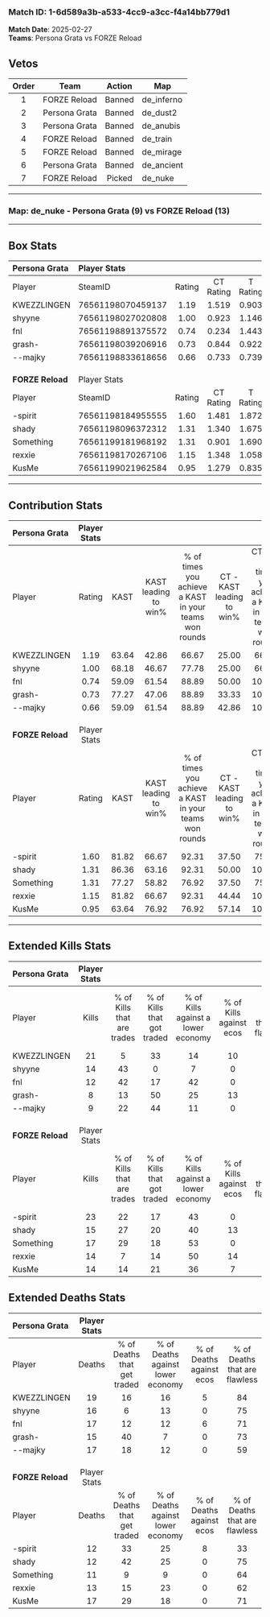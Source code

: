 ### Match ID: 1-6d589a3b-a533-4cc9-a3cc-f4a14bb779d1  
**Match Date**: 2025-02-27  
**Teams**: Persona Grata vs FORZE Reload  

## Vetos  

| Order | Team | Action | Map |
| :---: | :--: | :----: | --- |
| 1 | FORZE Reload | Banned | de_inferno |
| 2 | Persona Grata | Banned | de_dust2 |
| 3 | Persona Grata | Banned | de_anubis |
| 4 | FORZE Reload | Banned | de_train |
| 5 | FORZE Reload | Banned | de_mirage |
| 6 | Persona Grata | Banned | de_ancient |
| 7 | FORZE Reload | Picked | de_nuke |

---  

### **Map**: de_nuke - Persona Grata (9) vs FORZE Reload (13)  
---  

## Box Stats  

| **Persona Grata** | Player Stats      |        |           |          |       |      |       |         |        |      |     |
| :- | :- | :-: | :-: | :-: | :-: | :-: | :-: | :-: | :-: | :-: | :-: |
| Player            | SteamID           | Rating | CT Rating | T Rating | KAST  | ADR  | Kills | Assists | Deaths | K/D  | HS% |
| KWEZZLINGEN       | 76561198070459137 |  1.19  |   1.519   |  0.903   | 63.64 | 90.7 |  21   |    2    |   19   | 1.11 | 57  |
| shyyne            | 76561198027020808 |  1.00  |   0.923   |  1.146   | 68.18 | 80.5 |  14   |    4    |   16   | 0.88 | 28  |
| fnl               | 76561198891375572 |  0.74  |   0.234   |  1.443   | 59.09 | 54.3 |  12   |    2    |   17   | 0.71 | 58  |
| grash-            | 76561198039206916 |  0.73  |   0.844   |  0.922   | 77.27 | 40.7 |   8   |    6    |   15   | 0.53 | 37  |
| --majky           | 76561198833618656 |  0.66  |   0.733   |  0.739   | 59.09 | 64.1 |   9   |    4    |   17   | 0.53 | 55  |
|                   |                   |        |           |          |       |      |       |         |        |      |     |
|                   |                   |        |           |          |       |      |       |         |        |      |     |
|                   |                   |        |           |          |       |      |       |         |        |      |     |
| **FORZE Reload**  | Player Stats      |        |           |          |       |      |       |         |        |      |     |
| Player            | SteamID           | Rating | CT Rating | T Rating | KAST  | ADR  | Kills | Assists | Deaths | K/D  | HS% |
| -spirit           | 76561198184955555 |  1.60  |   1.481   |  1.872   | 81.82 | 97.5 |  23   |    3    |   12   | 1.92 | 60  |
| shady             | 76561198096372312 |  1.31  |   1.340   |  1.675   | 86.36 | 81.5 |  15   |   12    |   12   | 1.25 | 40  |
| Something         | 76561199181968192 |  1.31  |   0.901   |  1.690   | 77.27 | 80.1 |  17   |    5    |   11   | 1.55 | 70  |
| rexxie            | 76561198170267106 |  1.15  |   1.348   |  1.058   | 81.82 | 72.1 |  14   |    6    |   13   | 1.08 | 57  |
| KusMe             | 76561199021962584 |  0.95  |   1.279   |  0.835   | 63.64 | 77.6 |  14   |    8    |   17   | 0.82 | 64  |
---  

## Contribution Stats  

| **Persona Grata** | Player Stats |       |                      |                                                        |                           |                                                             |                          |                                                            |
| :- | :-: | :-: | :-: | :-: | :-: | :-: | :-: | :-: |
| Player            |    Rating    | KAST  | KAST leading to win% | % of times you achieve a KAST in your teams won rounds | CT - KAST leading to win% | CT - % of times you achieve a KAST in your teams won rounds | T - KAST leading to win% | T - % of times you achieve a KAST in your teams won rounds |
| KWEZZLINGEN       |     1.19     | 63.64 |        42.86         |                         66.67                          |           25.00           |                            66.67                            |          66.67           |                           66.67                            |
| shyyne            |     1.00     | 68.18 |        46.67         |                         77.78                          |           25.00           |                            66.67                            |          71.43           |                           83.33                            |
| fnl               |     0.74     | 59.09 |        61.54         |                         88.89                          |           50.00           |                           100.00                            |          71.43           |                           83.33                            |
| grash-            |     0.73     | 77.27 |        47.06         |                         88.89                          |           33.33           |                           100.00                            |          62.50           |                           83.33                            |
| --majky           |     0.66     | 59.09 |        61.54         |                         88.89                          |           42.86           |                           100.00                            |          83.33           |                           83.33                            |
|                   |              |       |                      |                                                        |                           |                                                             |                          |                                                            |
|                   |              |       |                      |                                                        |                           |                                                             |                          |                                                            |
|                   |              |       |                      |                                                        |                           |                                                             |                          |                                                            |
| **FORZE Reload**  | Player Stats |       |                      |                                                        |                           |                                                             |                          |                                                            |
| Player            |    Rating    | KAST  | KAST leading to win% | % of times you achieve a KAST in your teams won rounds | CT - KAST leading to win% | CT - % of times you achieve a KAST in your teams won rounds | T - KAST leading to win% | T - % of times you achieve a KAST in your teams won rounds |
| -spirit           |     1.60     | 81.82 |        66.67         |                         92.31                          |           37.50           |                            75.00                            |          90.00           |                           100.00                           |
| shady             |     1.31     | 86.36 |        63.16         |                         92.31                          |           50.00           |                           100.00                            |          72.73           |                           88.89                            |
| Something         |     1.31     | 77.27 |        58.82         |                         76.92                          |           37.50           |                            75.00                            |          77.78           |                           77.78                            |
| rexxie            |     1.15     | 81.82 |        66.67         |                         92.31                          |           44.44           |                           100.00                            |          88.89           |                           88.89                            |
| KusMe             |     0.95     | 63.64 |        76.92         |                         76.92                          |           57.14           |                           100.00                            |          100.00          |                           66.67                            |
---  

## Extended Kills Stats  

| **Persona Grata** | Player Stats |                            |                            |                                    |                         |                              |                                 |                                       |                    |           |
| :- | :-: | :-: | :-: | :-: | :-: | :-: | :-: | :-: | :-: | :-: |
| Player            |    Kills     | % of Kills that are trades | % of Kills that got traded | % of Kills against a lower economy | % of Kills against ecos | % of Kills that are flawless | % of Kills that are close duels | % of Kills that are assisted by flash | Pistol Round Kills | AWP Kills |
| KWEZZLINGEN       |      21      |             5              |             33             |                 14                 |           10            |              57              |                5                |                   0                   |         0          |     0     |
| shyyne            |      14      |             43             |             0              |                 7                  |            0            |              71              |                0                |                   0                   |         10         |     1     |
| fnl               |      12      |             42             |             17             |                 42                 |            0            |              42              |                8                |                   0                   |         0          |     1     |
| grash-            |      8       |             13             |             50             |                 25                 |           13            |              50              |               13                |                   0                   |         0          |     0     |
| --majky           |      9       |             22             |             44             |                 11                 |            0            |              78              |                0                |                  11                   |         0          |     1     |
|                   |              |                            |                            |                                    |                         |                              |                                 |                                       |                    |           |
|                   |              |                            |                            |                                    |                         |                              |                                 |                                       |                    |           |
|                   |              |                            |                            |                                    |                         |                              |                                 |                                       |                    |           |
| **FORZE Reload**  | Player Stats |                            |                            |                                    |                         |                              |                                 |                                       |                    |           |
| Player            |    Kills     | % of Kills that are trades | % of Kills that got traded | % of Kills against a lower economy | % of Kills against ecos | % of Kills that are flawless | % of Kills that are close duels | % of Kills that are assisted by flash | Pistol Round Kills | AWP Kills |
| -spirit           |      23      |             22             |             17             |                 43                 |            0            |              61              |               13                |                  17                   |         0          |     1     |
| shady             |      15      |             27             |             20             |                 40                 |           13            |              73              |                7                |                   7                   |         8          |     1     |
| Something         |      17      |             29             |             18             |                 53                 |            0            |              88              |                6                |                  18                   |         0          |     3     |
| rexxie            |      14      |             7              |             14             |                 50                 |           14            |              71              |               14                |                   7                   |         0          |     3     |
| KusMe             |      14      |             14             |             21             |                 36                 |            7            |              79              |                7                |                   0                   |         0          |     2     |
## Extended Deaths Stats  

| **Persona Grata** | Player Stats |                             |                                   |                          |                               |                            |                           |               |
| :- | :-: | :-: | :-: | :-: | :-: | :-: | :-: | :-: |
| Player            |    Deaths    | % of Deaths that get traded | % of Deaths against lower economy | % of Deaths against ecos | % of Deaths that are flawless | % of Deaths that are close | % of Deaths while blinded | Deaths to AWP |
| KWEZZLINGEN       |      19      |             16              |                16                 |            5             |              84               |             11             |             0             |       0       |
| shyyne            |      16      |              6              |                13                 |            0             |              75               |             13             |            13             |       3       |
| fnl               |      17      |             12              |                12                 |            6             |              71               |             0              |            24             |       3       |
| grash-            |      15      |             40              |                 7                 |            0             |              73               |             7              |             0             |       0       |
| --majky           |      17      |             18              |                12                 |            0             |              59               |             18             |            18             |       1       |
|                   |              |                             |                                   |                          |                               |                            |                           |               |
|                   |              |                             |                                   |                          |                               |                            |                           |               |
|                   |              |                             |                                   |                          |                               |                            |                           |               |
| **FORZE Reload**  | Player Stats |                             |                                   |                          |                               |                            |                           |               |
| Player            |    Deaths    | % of Deaths that get traded | % of Deaths against lower economy | % of Deaths against ecos | % of Deaths that are flawless | % of Deaths that are close | % of Deaths while blinded | Deaths to AWP |
| -spirit           |      12      |             33              |                25                 |            8             |              33               |             8              |             0             |       1       |
| shady             |      12      |             42              |                25                 |            0             |              75               |             0              |             0             |       2       |
| Something         |      11      |              9              |                 9                 |            0             |              64               |             9              |             0             |       3       |
| rexxie            |      13      |             15              |                23                 |            0             |              62               |             8              |             8             |       2       |
| KusMe             |      17      |             29              |                18                 |            0             |              71               |             0              |             0             |       3       |
